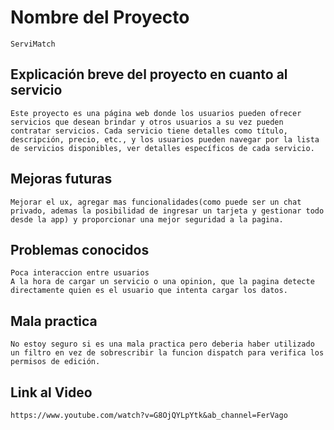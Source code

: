 # Nombre del Proyecto

    ServiMatch

## Explicación breve del proyecto en cuanto al servicio

    Este proyecto es una página web donde los usuarios pueden ofrecer servicios que desean brindar y otros usuarios a su vez pueden contratar servicios. Cada servicio tiene detalles como título, descripción, precio, etc., y los usuarios pueden navegar por la lista de servicios disponibles, ver detalles específicos de cada servicio.

## Mejoras futuras

    Mejorar el ux, agregar mas funcionalidades(como puede ser un chat privado, ademas la posibilidad de ingresar un tarjeta y gestionar todo desde la app) y proporcionar una mejor seguridad a la pagina.

## Problemas conocidos

    Poca interaccion entre usuarios
    A la hora de cargar un servicio o una opinion, que la pagina detecte directamente quien es el usuario que intenta cargar los datos.

## Mala practica

    No estoy seguro si es una mala practica pero deberia haber utilizado un filtro en vez de sobrescribir la funcion dispatch para verifica los permisos de edición.

## Link al Video

    https://www.youtube.com/watch?v=G8OjQYLpYtk&ab_channel=FerVago
